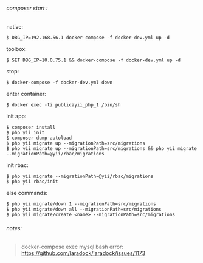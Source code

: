 ###### composer start :

native: 

	$ DBG_IP=192.168.56.1 docker-compose -f docker-dev.yml up -d
toolbox:

	$ SET DBG_IP=10.0.75.1 && docker-compose -f docker-dev.yml up -d
stop:

	$ docker-compose -f docker-dev.yml down
enter container:

    $ docker exec -ti publicayii_php_1 /bin/sh
init app:

    $ composer install
    $ php yii init
    $ composer dump-autoload
    $ php yii migrate up --migrationPath=src/migrations
    $ php yii migrate up --migrationPath=src/migrations && php yii migrate --migrationPath=@yii/rbac/migrations
    
    
init rbac:

    $ php yii migrate --migrationPath=@yii/rbac/migrations
    $ php yii rbac/init
    
else commands:

    $ php yii migrate/down 1 --migrationPath=src/migrations
    $ php yii migrate/down all --migrationPath=src/migrations
    $ php yii migrate/create <name> --migrationPath=src/migrations
    
    
###### notes:

> docker-compose exec mysql bash error:  https://github.com/laradock/laradock/issues/1173